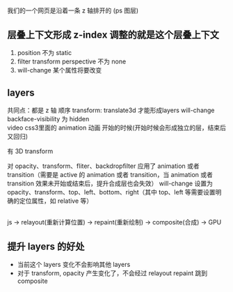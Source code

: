 ## 
我们的一个网页是沿着一条 z 轴排开的 (ps 图层)

## 层叠上下文形成 z-index 调整的就是这个层叠上下文
1. position 不为 static
2. filter transform perspective 不为 none
3. will-change 某个属性将要改变 

## layers
共同点：都是 z 轴 顺序
transform: translate3d 才能形成layers
will-change
backface-visibility 为 hidden               
video
css3里面的 animation 动画 开始的时候(开始时候会形成独立的层，结束后又回归)


有 3D transform

对 opacity、transform、fliter、backdropfilter 应用了 animation 或者 transition（需要是 active 的 animation 或者 transition，当 animation 或者 transition 效果未开始或结束后，提升合成层也会失效）
will-change 设置为 opacity、transform、top、left、bottom、right（其中 top、left 等需要设置明确的定位属性，如 relative 等）



## 
js -> relayout(重新计算位置) -> repaint(重新绘制) -> composite(合成) -> GPU

## 提升 layers 的好处 
- 当前这个 layers 变化不会影响其他 layers
- 对于 transform, opacity 产生变化了，不会经过 relayout repaint 跳到 
composite 
